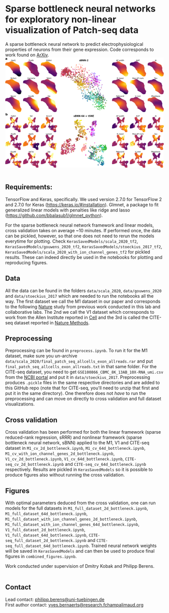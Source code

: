 # Sparse bottleneck neural networks for exploratory non-linear visualization of Patch-seq data
A sparse bottleneck neural network to predict electrophysiological properties of neurons from their gene expression.
Code corresponds to work found on [ArXiv](https://arxiv.org/abs/2006.10411).
![sBNN latent space visualisation](./figures/scala_everything_nl.png)
<br><br>
## Requirements:

TensorFlow and Keras, specifically. We used version 2.7.0 for TensorFlow 2 and 2.7.0 for Keras (https://keras.io/#installation).
Glmnet, a package to fit generalized linear models with penalties like ridge and lasso (https://github.com/bbalasub1/glmnet_python).

For the sparse bottleneck neural network framework and linear models, cross validation takes on average ~10 minutes. If performed once, the data can be pickled, however, so that one does not need to rerun the models everytime for plotting. Check `KerasSavedModels/scala_2020_tf2`, `KerasSavedModels/gouwens_2020_tf2`, `KerasSavedModels/stoeckius_2017_tf2`, `KerasSavedModels/scala_2020_with_ion_channel_genes_tf2` for pickled results. These can indeed directly be used in the notebooks for plotting and reproducing figures.


## Data
All the data can be found in the folders `data/scala_2020`, `data/gouwens_2020` and `data/stoeckius_2017` which are needed to run the notebooks all the way. The first dataset we call the M1 dataset in our paper and corresponds to the following [Nature](https://www.nature.com/articles/s41586-020-2907-3) study from previous work conducted in this lab and collaborative labs. The 2nd we call the V1 dataset which corresponds to work from the Allen Institute reported in [Cell](https://www.cell.com/cell/pdf/S0092-8674(20)31254-X.pdf) and the 3rd is called the CITE-seq dataset reported in [Nature Methods](https://www.nature.com/articles/nmeth.4380).

## Preprocessing
Preprocessing can be found in `preprocess.ipynb`. To run it for the M1 dataset, make sure you un-archive `data/scala_2020/final_patch_seq_allcells_exon_allreads.rar` and put `final_patch_seq_allcells_exon_allreads.txt` in that same folder. For the CITE-seq dataset, you need to get `GSE100866_CBMC_8K_13AB_10X-RNA_umi.csv` from the [NCBI portal](https://www.ncbi.nlm.nih.gov/geo/query/acc.cgi?acc=GSE100866) and put it in `data/stoeckius_2017`. Preprocessing produces `.pickle` files in the same respective directories and are added to this GitHub repo (note that for CITE-seq, you'll need to unzip that first and put it in the same directory). One therefore does not _have_ to run the preprocessing and can move on directly to cross validation and full dataset visualizations.

## Cross validation
Cross validation has been performed for both the linear framework (sparse reduced-rank regression, sRRR) and nonlinear framework (sparse bottleneck neural network, sBNN) applied to the M1, V1 and CITE-seq dataset in `M1_cv_2d_bottleneck.ipynb`, `M1_cv_64d_bottleneck.ipynb`, `M1_cv_with_ion_channel_genes_2d_bottleneck.ipynb`, `V1_cv_2d_bottleneck.ipynb`,
`V1_cv_64d_bottleneck.ipynb`, `CITE-seq_cv_2d_bottleneck.ipynb` and `CITE-seq_cv_64d_bottleneck.ipynb` respectively. Results are pickled in `KerasSavedModels` so it is possible to produce figures also without running the cross validation.

## Figures
With optimal parameters deduced from the cross validation, one can run models for the full datasets in `M1_full_dataset_2d_bottleneck.ipynb`, `M1_full_dataset_64d_bottleneck.ipynb`, `M1_full_dataset_with_ion_channel_genes_2d_bottleneck.ipynb`, `M1_full_dataset_with_ion_channel_genes_64d_bottleneck.ipynb`, `V1_full_dataset_2d_bottleneck.ipynb`, `V1_full_dataset_64d_bottleneck.ipynb`, `CITE-seq_full_dataset_2d_bottleneck.ipynb` and `CITE-seq_full_dataset_64d_bottleneck.ipynb`. Trained neural network weights will be saved in `KerasSavedModels` and can then be used to produce final figures in `combined_figures.ipynb`.

Work conducted under supervision of Dmitry Kobak and Philipp Berens.
<br><br>

## Contact
Lead contact: philipp.berens@uni-tuebingen.de <br>
First author contact: yves.bernaerts@research.fchampalimaud.org
